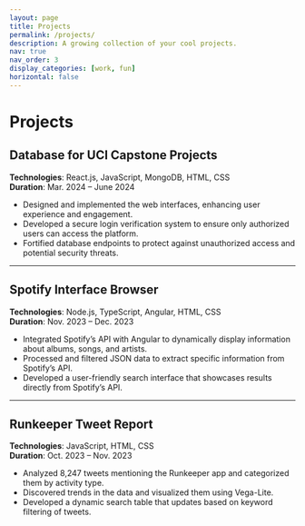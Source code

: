 ```yaml
---
layout: page
title: Projects
permalink: /projects/
description: A growing collection of your cool projects.
nav: true
nav_order: 3
display_categories: [work, fun]
horizontal: false
---
```


# Projects

## Database for UCI Capstone Projects  
**Technologies**: React.js, JavaScript, MongoDB, HTML, CSS  
**Duration**: Mar. 2024 – June 2024

- Designed and implemented the web interfaces, enhancing user experience and engagement.
- Developed a secure login verification system to ensure only authorized users can access the platform.
- Fortified database endpoints to protect against unauthorized access and potential security threats.

---

## Spotify Interface Browser  
**Technologies**: Node.js, TypeScript, Angular, HTML, CSS  
**Duration**: Nov. 2023 – Dec. 2023

- Integrated Spotify’s API with Angular to dynamically display information about albums, songs, and artists.
- Processed and filtered JSON data to extract specific information from Spotify’s API.
- Developed a user-friendly search interface that showcases results directly from Spotify’s API.

---

## Runkeeper Tweet Report  
**Technologies**: JavaScript, HTML, CSS  
**Duration**: Oct. 2023 – Nov. 2023

- Analyzed 8,247 tweets mentioning the Runkeeper app and categorized them by activity type.
- Discovered trends in the data and visualized them using Vega-Lite.
- Developed a dynamic search table that updates based on keyword filtering of tweets.